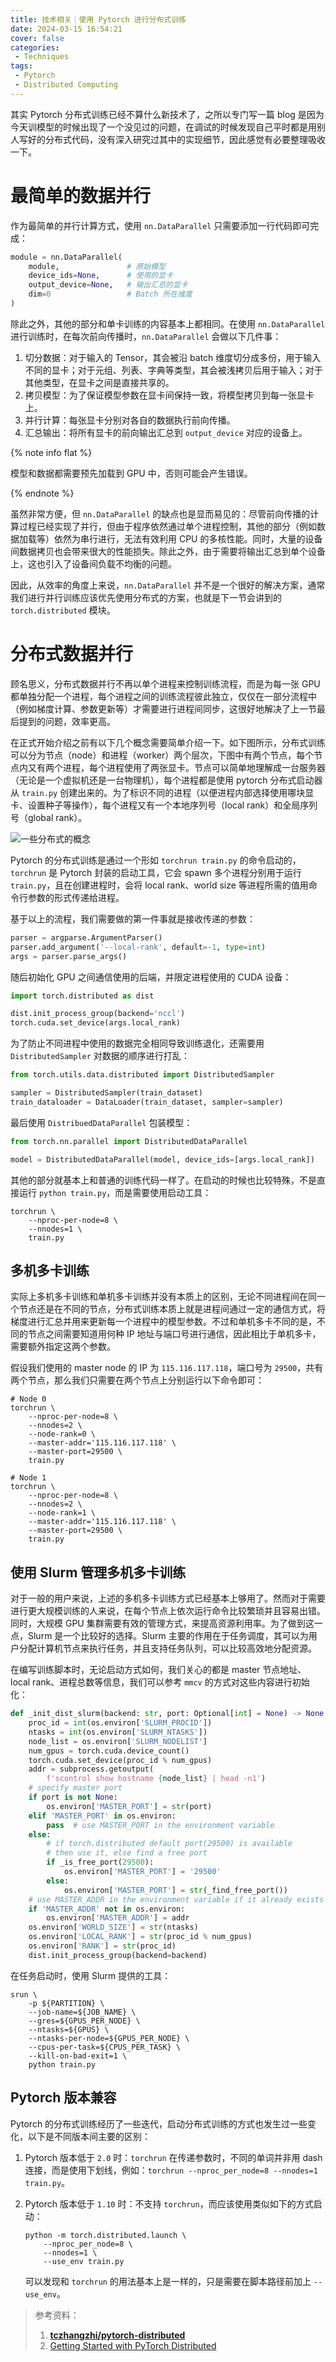```yaml
---
title: 技术相关｜使用 Pytorch 进行分布式训练
date: 2024-03-15 16:54:21
cover: false
categories:
 - Techniques
tags:
 - Pytorch
 - Distributed Computing
---
```


其实 Pytorch 分布式训练已经不算什么新技术了，之所以专门写一篇 blog 是因为今天训模型的时候出现了一个没见过的问题，在调试的时候发现自己平时都是用别人写好的分布式代码，没有深入研究过其中的实现细节，因此感觉有必要整理吸收一下。

# 最简单的数据并行

作为最简单的并行计算方式，使用 `nn.DataParallel` 只需要添加一行代码即可完成：

```python
module = nn.DataParallel(
    module,               # 原始模型
    device_ids=None,      # 使用的显卡
    output_device=None,   # 输出汇总的显卡
    dim=0                 # Batch 所在维度
)
```

除此之外，其他的部分和单卡训练的内容基本上都相同。在使用 `nn.DataParallel` 进行训练时，在每次前向传播时，`nn.DataParallel` 会做以下几件事：

1. 切分数据：对于输入的 Tensor，其会被沿 batch 维度切分成多份，用于输入不同的显卡；对于元组、列表、字典等类型，其会被浅拷贝后用于输入；对于其他类型，在显卡之间是直接共享的。
2. 拷贝模型：为了保证模型参数在显卡间保持一致，将模型拷贝到每一张显卡上。
3. 并行计算：每张显卡分别对各自的数据执行前向传播。
4. 汇总输出：将所有显卡的前向输出汇总到 `output_device` 对应的设备上。

{% note info flat %}

模型和数据都需要预先加载到 GPU 中，否则可能会产生错误。

{% endnote %}

虽然非常方便，但 `nn.DataParallel` 的缺点也是显而易见的：尽管前向传播的计算过程已经实现了并行，但由于程序依然通过单个进程控制，其他的部分（例如数据加载等）依然为串行进行，无法有效利用 CPU 的多核性能。同时，大量的设备间数据拷贝也会带来很大的性能损失。除此之外，由于需要将输出汇总到单个设备上，这也引入了设备间负载不均衡的问题。

因此，从效率的角度上来说，`nn.DataParallel` 并不是一个很好的解决方案，通常我们进行并行训练应该优先使用分布式的方案，也就是下一节会讲到的 `torch.distributed` 模块。

# 分布式数据并行

顾名思义，分布式数据并行不再以单个进程来控制训练流程，而是为每一张 GPU 都单独分配一个进程，每个进程之间的训练流程彼此独立，仅仅在一部分流程中（例如梯度计算、参数更新等）才需要进行进程间同步，这很好地解决了上一节最后提到的问题，效率更高。

在正式开始介绍之前有以下几个概念需要简单介绍一下。如下图所示，分布式训练可以分为节点（node）和进程（worker）两个层次，下图中有两个节点，每个节点内又有两个进程，每个进程使用了两张显卡。节点可以简单地理解成一台服务器（无论是一个虚拟机还是一台物理机），每个进程都是使用 pytorch 分布式启动器从 `train.py` 创建出来的。为了标识不同的进程（以便进程内部选择使用哪块显卡、设置种子等操作），每个进程又有一个本地序列号（local rank）和全局序列号（global rank）。

![一些分布式的概念](https://little-nyima-oss.eos-beijing-2.cmecloud.cn/2024/03/18/distributed-concepts.png)

Pytorch 的分布式训练是通过一个形如 `torchrun train.py` 的命令启动的，`torchrun` 是 Pytorch 封装的启动工具，它会 spawn 多个进程分别用于运行 `train.py`，且在创建进程时，会将 local rank、world size 等进程所需的值用命令行参数的形式传递给进程。

基于以上的流程，我们需要做的第一件事就是接收传递的参数：

```python
parser = argparse.ArgumentParser()
parser.add_argument('--local-rank', default=-1, type=int)
args = parser.parse_args()
```

随后初始化 GPU 之间通信使用的后端，并限定进程使用的 CUDA 设备：

```python
import torch.distributed as dist

dist.init_process_group(backend='nccl')
torch.cuda.set_device(args.local_rank)
```

为了防止不同进程中使用的数据完全相同导致训练退化，还需要用 `DistributedSampler` 对数据的顺序进行打乱：

```python
from torch.utils.data.distributed import DistributedSampler

sampler = DistributedSampler(train_dataset)
train_dataloader = DataLoader(train_dataset, sampler=sampler)
```

最后使用 `DistribuedDataParallel` 包装模型：

```python
from torch.nn.parallel import DistributedDataParallel

model = DistributedDataParallel(model, device_ids=[args.local_rank])
```

其他的部分就基本上和普通的训练代码一样了。在启动的时候也比较特殊，不是直接运行 `python train.py`，而是需要使用启动工具：

```shell
torchrun \
    --nproc-per-node=8 \
    --nnodes=1 \
    train.py
```

## 多机多卡训练

实际上多机多卡训练和单机多卡训练并没有本质上的区别，无论不同进程间在同一个节点还是在不同的节点，分布式训练本质上就是进程间通过一定的通信方式，将梯度进行汇总并用来更新每一个进程中的模型参数。不过和单机多卡不同的是，不同的节点之间需要知道用何种 IP 地址与端口号进行通信，因此相比于单机多卡，需要额外指定这两个参数。

假设我们使用的 master node 的 IP 为 `115.116.117.118`，端口号为 `29500`，共有两个节点，那么我们只需要在两个节点上分别运行以下命令即可：

```shell
# Node 0
torchrun \
    --nproc-per-node=8 \
    --nnodes=2 \
    --node-rank=0 \
    --master-addr='115.116.117.118' \
    --master-port=29500 \
    train.py

# Node 1
torchrun \
    --nproc-per-node=8 \
    --nnodes=2 \
    --node-rank=1 \
    --master-addr='115.116.117.118' \
    --master-port=29500 \
    train.py
```

## 使用 Slurm 管理多机多卡训练

对于一般的用户来说，上述的多机多卡训练方式已经基本上够用了。然而对于需要进行更大规模训练的人来说，在每个节点上依次运行命令比较繁琐并且容易出错。同时，大规模 GPU 集群需要有效的管理方式，来提高资源利用率。为了做到这一点，Slurm 是一个比较好的选择。Slurm 主要的作用在于任务调度，其可以为用户分配计算机节点来执行任务，并且支持任务队列，可以比较高效地分配资源。

在编写训练脚本时，无论启动方式如何，我们关心的都是 master 节点地址、local rank、进程总数等信息，我们可以参考 `mmcv` 的方式对这些内容进行初始化：

```python
def _init_dist_slurm(backend: str, port: Optional[int] = None) -> None:
    proc_id = int(os.environ['SLURM_PROCID'])
    ntasks = int(os.environ['SLURM_NTASKS'])
    node_list = os.environ['SLURM_NODELIST']
    num_gpus = torch.cuda.device_count()
    torch.cuda.set_device(proc_id % num_gpus)
    addr = subprocess.getoutput(
        f'scontrol show hostname {node_list} | head -n1')
    # specify master port
    if port is not None:
        os.environ['MASTER_PORT'] = str(port)
    elif 'MASTER_PORT' in os.environ:
        pass  # use MASTER_PORT in the environment variable
    else:
        # if torch.distributed default port(29500) is available
        # then use it, else find a free port
        if _is_free_port(29500):
            os.environ['MASTER_PORT'] = '29500'
        else:
            os.environ['MASTER_PORT'] = str(_find_free_port())
    # use MASTER_ADDR in the environment variable if it already exists
    if 'MASTER_ADDR' not in os.environ:
        os.environ['MASTER_ADDR'] = addr
    os.environ['WORLD_SIZE'] = str(ntasks)
    os.environ['LOCAL_RANK'] = str(proc_id % num_gpus)
    os.environ['RANK'] = str(proc_id)
    dist.init_process_group(backend=backend)
```

在任务启动时，使用 Slurm 提供的工具：

```shell
srun \
    -p ${PARTITION} \
    --job-name=${JOB_NAME} \
    --gres=${GPUS_PER_NODE} \
    --ntasks=${GPUS} \
    --ntasks-per-node=${GPUS_PER_NODE} \
    --cpus-per-task=${CPUS_PER_TASK} \
    --kill-on-bad-exit=1 \
    python train.py
```

## Pytorch 版本兼容

Pytorch 的分布式训练经历了一些迭代，启动分布式训练的方式也发生过一些变化，以下是不同版本间主要的区别：

1. Pytorch 版本低于 `2.0` 时：`torchrun` 在传递参数时，不同的单词并非用 dash 连接，而是使用下划线，例如：`torchrun --nproc_per_node=8 --nnodes=1 train.py`。

2. Pytorch 版本低于 `1.10` 时：不支持 `torchrun`，而应该使用类似如下的方式启动：

   ```shell
   python -m torch.distributed.launch \
       --nproc_per_node=8 \
       --nnodes=1 \
       --use_env train.py
   ```

   可以发现和 `torchrun` 的用法基本上是一样的，只是需要在脚本路径前加上 `--use_env`。

> 参考资料：
>
> 1. [**tczhangzhi/pytorch-distributed**](https://github.com/tczhangzhi/pytorch-distributed)
> 2. [Getting Started with PyTorch Distributed](https://medium.com/red-buffer/getting-started-with-pytorch-distributed-54ae933bb9f0)